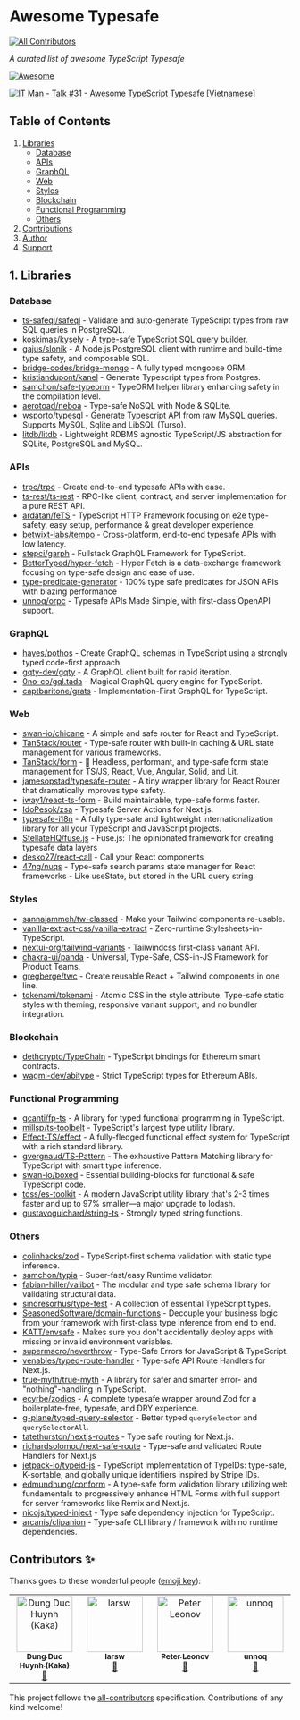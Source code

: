 # **Awesome Typesafe**
<!-- ALL-CONTRIBUTORS-BADGE:START - Do not remove or modify this section -->
[![All Contributors](https://img.shields.io/badge/all_contributors-4-orange.svg?style=flat-square)](#contributors-)
<!-- ALL-CONTRIBUTORS-BADGE:END -->

_A curated list of awesome TypeScript Typesafe_

[![Awesome](https://awesome.re/badge.svg)](https://awesome.re)

[![IT Man - Talk #31 - Awesome TypeScript Typesafe [Vietnamese]](https://i.ytimg.com/vi/nDdAmZQTjSQ/hqdefault.jpg)](https://www.youtube.com/watch?v=nDdAmZQTjSQ)

## **Table of Contents**
1. [Libraries](#libraries)
   - [Database](#database)
   - [APIs](#apis)
   - [GraphQL](#graphql)
   - [Web](#web)
   - [Styles](#styles)
   - [Blockchain](#blockchain)
   - [Functional Programming](#functional-programming)
   - [Others](#others)
2. [Contributions](#contributions)
3. [Author](#author)
4. [Support](#support)

<a name="libraries"/>

## **1. Libraries**

<a name="database"/>

### Database
- [ts-safeql/safeql](https://github.com/ts-safeql/safeql) - Validate and auto-generate TypeScript types from raw SQL queries in PostgreSQL.
- [koskimas/kysely](https://github.com/koskimas/kysely) - A type-safe TypeScript SQL query builder.
- [gajus/slonik](https://github.com/gajus/slonik) - A Node.js PostgreSQL client with runtime and build-time type safety, and composable SQL.
- [bridge-codes/bridge-mongo](https://github.com/bridge-codes/bridge-mongo) - A fully typed mongoose ORM.
- [kristiandupont/kanel](https://github.com/kristiandupont/kanel) - Generate Typescript types from Postgres.
- [samchon/safe-typeorm](https://github.com/samchon/safe-typeorm) - TypeORM helper library enhancing safety in the compilation level.
- [aerotoad/neboa](https://github.com/aerotoad/neboa) - Type-safe NoSQL with Node & SQLite.
- [wsporto/typesql](https://github.com/wsporto/typesql) - Generate Typescript API from raw MySQL queries. Supports MySQL, Sqlite and LibSQL (Turso).
- [litdb/litdb](https://github.com/litdb/litdb) - Lightweight RDBMS agnostic TypeScript/JS abstraction for SQLite, PostgreSQL and MySQL.

<a name="apis"/>

### APIs
- [trpc/trpc](https://github.com/trpc/trpc) - Create end-to-end typesafe APIs with ease.
- [ts-rest/ts-rest](https://github.com/ts-rest/ts-rest) - RPC-like client, contract, and server implementation for a pure REST API.
- [ardatan/feTS](https://github.com/ardatan/feTS) - TypeScript HTTP Framework focusing on e2e type-safety, easy setup, performance & great developer experience.
- [betwixt-labs/tempo](https://github.com/betwixt-labs/tempo) - Cross-platform, end-to-end typesafe APIs with low latency.
- [stepci/garph](https://github.com/stepci/garph) - Fullstack GraphQL Framework for TypeScript.
- [BetterTyped/hyper-fetch](https://github.com/BetterTyped/hyper-fetch) - Hyper Fetch is a data-exchange framework focusing on type-safe design and ease of use.
- [type-predicate-generator](https://github.com/peter-leonov/type-predicate-generator) - 100% type safe predicates for JSON APIs with blazing performance
- [unnoq/orpc](https://github.com/unnoq/orpc) - Typesafe APIs Made Simple, with first-class OpenAPI support.

<a name="graphql"/>

### GraphQL
- [hayes/pothos](https://github.com/hayes/pothos) - Create GraphQL schemas in TypeScript using a strongly typed code-first approach.
- [gqty-dev/gqty](https://github.com/gqty-dev/gqty) - A GraphQL client built for rapid iteration.
- [0no-co/gql.tada](https://github.com/0no-co/gql.tada) - Magical GraphQL query engine for TypeScript.
- [captbaritone/grats](https://github.com/captbaritone/grats) - Implementation-First GraphQL for TypeScript.

<a name="web"/>

### Web
- [swan-io/chicane](https://github.com/swan-io/chicane) - A simple and safe router for React and TypeScript.
- [TanStack/router](https://github.com/tanstack/router) - Type-safe router with built-in caching & URL state management for various frameworks.
- [TanStack/form](https://github.com/TanStack/form) - 🤖 Headless, performant, and type-safe form state management for TS/JS, React, Vue, Angular, Solid, and Lit.
- [jamesopstad/typesafe-router](https://github.com/jamesopstad/typesafe-router) - A tiny wrapper library for React Router that dramatically improves type safety.
- [iway1/react-ts-form](https://github.com/iway1/react-ts-form) - Build maintainable, type-safe forms faster.
- [IdoPesok/zsa](https://github.com/IdoPesok/zsa) - Typesafe Server Actions for Next.js.
- [typesafe-i18n](https://github.com/ivanhofer/typesafe-i18n) - A fully type-safe and lightweight internationalization library for all your TypeScript and JavaScript projects.
- [StellateHQ/fuse.js](https://github.com/StellateHQ/fuse.js) - Fuse.js: The opinionated framework for creating typesafe data layers
- [desko27/react-call](https://github.com/desko27/react-call) - Call your React components
- [47ng/nuqs](https://github.com/47ng/nuqs) - Type-safe search params state manager for React frameworks - Like useState, but stored in the URL query string.

<a name="styles"/>

### Styles
- [sannajammeh/tw-classed](https://github.com/sannajammeh/tw-classed) - Make your Tailwind components re-usable.
- [vanilla-extract-css/vanilla-extract](https://github.com/vanilla-extract-css/vanilla-extract) - Zero-runtime Stylesheets-in-TypeScript.
- [nextui-org/tailwind-variants](https://github.com/nextui-org/tailwind-variants) - Tailwindcss first-class variant API.
- [chakra-ui/panda](https://github.com/chakra-ui/panda) - Universal, Type-Safe, CSS-in-JS Framework for Product Teams.
- [gregberge/twc](https://github.com/gregberge/twc) - Create reusable React + Tailwind components in one line.
- [tokenami/tokenami](https://github.com/tokenami/tokenami) - Atomic CSS in the style attribute. Type-safe static styles with theming, responsive variant support, and no bundler integration.

<a name="blockchain"/>

### Blockchain
- [dethcrypto/TypeChain](https://github.com/dethcrypto/TypeChain) - TypeScript bindings for Ethereum smart contracts.
- [wagmi-dev/abitype](https://github.com/wagmi-dev/abitype) - Strict TypeScript types for Ethereum ABIs.

<a name="functional-programming"/>

### Functional Programming
- [gcanti/fp-ts](https://github.com/gcanti/fp-ts) - A library for typed functional programming in TypeScript.
- [millsp/ts-toolbelt](https://github.com/millsp/ts-toolbelt) - TypeScript's largest type utility library.
- [Effect-TS/effect](https://github.com/Effect-TS/effect) - A fully-fledged functional effect system for TypeScript with a rich standard library.
- [gvergnaud/TS-Pattern](https://github.com/gvergnaud/ts-pattern) - The exhaustive Pattern Matching library for TypeScript with smart type inference.
- [swan-io/boxed](https://github.com/swan-io/boxed?) - Essential building-blocks for functional & safe TypeScript code.
- [toss/es-toolkit](https://github.com/toss/es-toolkit) - A modern JavaScript utility library that's 2-3 times faster and up to 97% smaller—a major upgrade to lodash.
- [gustavoguichard/string-ts](https://github.com/gustavoguichard/string-ts) - Strongly typed string functions.

<a name="others"/>

### Others
- [colinhacks/zod](https://github.com/colinhacks/zod) - TypeScript-first schema validation with static type inference.
- [samchon/typia](https://github.com/samchon/typia) - Super-fast/easy Runtime validator.
- [fabian-hiller/valibot](https://github.com/fabian-hiller/valibot) - The modular and type safe schema library for validating structural data.
- [sindresorhus/type-fest](https://github.com/sindresorhus/type-fest) - A collection of essential TypeScript types.
- [SeasonedSoftware/domain-functions](https://github.com/SeasonedSoftware/domain-functions) - Decouple your business logic from your framework with first-class type inference from end to end.
- [KATT/envsafe](https://github.com/KATT/envsafe) - Makes sure you don't accidentally deploy apps with missing or invalid environment variables.
- [supermacro/neverthrow](https://github.com/supermacro/neverthrow) - Type-Safe Errors for JavaScript & TypeScript.
- [venables/typed-route-handler](https://github.com/venables/typed-route-handler) - Type-safe API Route Handlers for Next.js.
- [true-myth/true-myth](https://github.com/true-myth/true-myth) - A library for safer and smarter error- and "nothing"-handling in TypeScript.
- [ecyrbe/zodios](https://github.com/ecyrbe/zodios) - A complete typesafe wrapper around Zod for a boilerplate-free, typesafe, and DRY experience.
- [g-plane/typed-query-selector](https://github.com/g-plane/typed-query-selector) - Better typed `querySelector` and `querySelectorAll`.
- [tatethurston/nextjs-routes](https://github.com/tatethurston/nextjs-routes) - Type safe routing for Next.js.
- [richardsolomou/next-safe-route](https://github.com/richardsolomou/next-safe-route) - Type-safe and validated Route Handlers for Next.js
- [jetpack-io/typeid-js](https://github.com/jetpack-io/typeid-js) - TypeScript implementation of TypeIDs: type-safe, K-sortable, and globally unique identifiers inspired by Stripe IDs.
- [edmundhung/conform](https://github.com/edmundhung/conform) - A type-safe form validation library utilizing web fundamentals to progressively enhance HTML Forms with full support for server frameworks like Remix and Next.js.
- [nicojs/typed-inject](https://github.com/nicojs/typed-inject) - Type safe dependency injection for TypeScript.
- [arcanis/clipanion](https://github.com/arcanis/clipanion) - Type-safe CLI library / framework with no runtime dependencies.

## Contributors ✨

Thanks goes to these wonderful people ([emoji key](https://allcontributors.org/docs/en/emoji-key)):

<!-- ALL-CONTRIBUTORS-LIST:START - Do not remove or modify this section -->
<!-- prettier-ignore-start -->
<!-- markdownlint-disable -->
<table>
  <tbody>
    <tr>
      <td align="center" valign="top" width="14.28%"><a href="https://productsway.com/"><img src="https://avatars.githubusercontent.com/u/870029?v=4?s=100" width="100px;" alt="Dung Duc Huynh (Kaka)"/><br /><sub><b>Dung Duc Huynh (Kaka)</b></sub></a><br /><a href="https://github.com/jellydn/awesome-typesafe/commits?author=jellydn" title="Documentation">📖</a></td>
      <td align="center" valign="top" width="14.28%"><a href="https://github.com/larsw"><img src="https://avatars.githubusercontent.com/u/63235?v=4?s=100" width="100px;" alt="larsw"/><br /><sub><b>larsw</b></sub></a><br /><a href="https://github.com/jellydn/awesome-typesafe/commits?author=larsw" title="Documentation">📖</a></td>
      <td align="center" valign="top" width="14.28%"><a href="http://leonov.net"><img src="https://avatars.githubusercontent.com/u/57961?v=4?s=100" width="100px;" alt="Peter Leonov"/><br /><sub><b>Peter Leonov</b></sub></a><br /><a href="https://github.com/jellydn/awesome-typesafe/commits?author=peter-leonov" title="Documentation">📖</a></td>
      <td align="center" valign="top" width="14.28%"><a href="http://unnoq.com"><img src="https://avatars.githubusercontent.com/u/64189902?v=4?s=100" width="100px;" alt="unnoq"/><br /><sub><b>unnoq</b></sub></a><br /><a href="https://github.com/jellydn/awesome-typesafe/commits?author=unnoq" title="Documentation">📖</a></td>
    </tr>
  </tbody>
</table>

<!-- markdownlint-restore -->
<!-- prettier-ignore-end -->

<!-- ALL-CONTRIBUTORS-LIST:END -->

This project follows the [all-contributors](https://github.com/all-contributors/all-contributors) specification. Contributions of any kind welcome!
